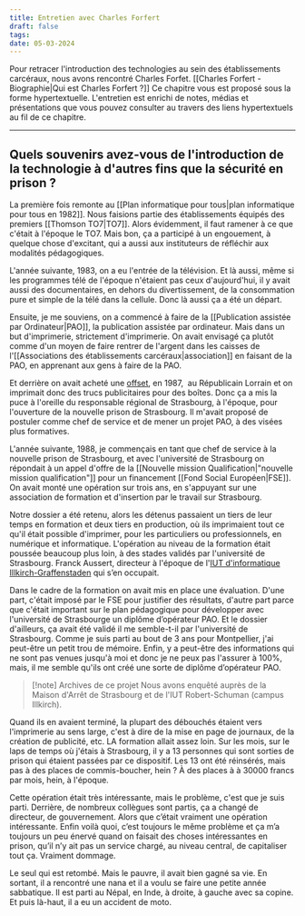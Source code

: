 ```yaml
---
title: Entretien avec Charles Forfert
draft: false
tags: 
date: 05-03-2024
---
```

 Pour retracer l'introduction des technologies au sein des établissements carcéraux, nous avons rencontré Charles Forfet. [[Charles Forfert - Biographie|Qui est Charles Forfert ?]] 
Ce chapitre vous est proposé sous la forme hypertextuelle. L'entretien est enrichi de notes, médias et présentations que vous pouvez consulter au travers des liens hypertextuels au fil de ce chapitre.
***
## Quels souvenirs avez-vous de l'introduction de la technologie à d'autres fins que la sécurité en prison ?

La première fois remonte au [[Plan informatique pour tous|plan informatique pour tous en 1982]]. Nous faisions partie des établissements équipés des premiers [[Thomson TO7|TO7]]. Alors évidemment, il faut ramener à ce que c'était à l'époque le TO7. Mais bon, ça a participé à un engouement, à quelque chose d'excitant, qui a aussi aux instituteurs de réfléchir aux modalités pédagogiques. 

L'année suivante, 1983, on a eu l'entrée de la télévision. Et là aussi, même si les programmes télé de l'époque n'étaient pas ceux d'aujourd'hui, il y avait aussi des documentaires, en dehors du divertissement, de la consommation pure et simple de la télé dans la cellule. Donc là aussi ça a été un départ.

Ensuite, je me souviens, on a commencé à faire de la [[Publication assistée par Ordinateur|PAO]], la publication assistée par ordinateur. Mais dans un but d'imprimerie, strictement d'imprimerie. On avait envisagé ça plutôt comme d'un moyen de faire rentrer de l'argent dans les caisses de l'[[Associations des établissements carcéraux|association]] en faisant de la PAO, en apprenant aux gens à faire de la PAO.  

Et derrière on avait acheté une [offset](https://fr.wikipedia.org/wiki/Offset_(imprimerie)), en 1987,  au Républicain Lorrain et on imprimait donc des trucs publicitaires pour des boîtes. Donc ça a mis la puce à l'oreille du responsable régional de Strasbourg, à l'époque, pour l'ouverture de la nouvelle prison de Strasbourg. Il m'avait proposé de postuler comme chef de service et de mener un projet PAO, à des visées plus formatives.

L'année suivante, 1988, je commençais en tant que chef de service à la nouvelle prison de Strasbourg, et avec l'université de Strasbourg on répondait à un appel d'offre de la [[Nouvelle mission Qualification|"nouvelle mission qualification"]] pour un financement [[Fond Social Européen|FSE]]. On avait monté une opération sur trois ans, en s'appuyant sur une association de formation et d'insertion par le travail sur Strasbourg.

Notre dossier a été retenu, alors les détenus passaient un tiers de leur temps en formation et deux tiers en production, où ils imprimaient tout ce qu'il était possible d'imprimer, pour les particuliers ou professionnels, en numérique et informatique. L'opération au niveau de la formation était poussée beaucoup plus loin, à des stades validés par l'université de Strasbourg. Franck Aussert, directeur à l'époque de l'<a class="hover_frame" href="https://www.unistra.fr/iut-rs/">IUT d'informatique Illkirch-Graffenstaden</a> qui s’en occupait.

Dans le cadre de la formation on avait mis en place une évaluation. D'une part, c'était imposé par le FSE pour justifier des résultats, d'autre part parce que c'était important sur le plan pédagogique pour développer avec l'université de Strasbourge un diplôme d’opérateur PAO. Et le dossier d'ailleurs, ça avait été validé il me semble-t-il par l'université de Strasbourg. Comme je suis parti au bout de 3 ans pour Montpellier, j'ai peut-être un petit trou de mémoire. Enfin, y a peut-être des informations qui ne sont pas venues jusqu'à moi et donc je ne peux pas l'assurer à 100%, mais, il me semble qu'ils ont créé une sorte de diplôme d’opérateur PAO.

> [!note] Archives de ce projet
> Nous avons enquêté auprès de la Maison d'Arrêt de Strasbourg et de l'IUT Robert-Schuman (campus Illkirch).

Quand ils en avaient terminé, la plupart des débouchés étaient vers l'imprimerie au sens large, c'est à dire de la mise en page de journaux, de la création de publicité, etc. LA formation allait assez loin. Sur les mois, sur le laps de temps où j'étais à Strasbourg, il y a 13 personnes qui sont sorties de prison qui étaient passées par ce dispositif. Les 13 ont été réinsérés, mais pas à des places de commis-boucher, hein ? À des places à à 30000 francs par mois, hein, à l'époque.

Cette opération était très intéressante, mais le problème, c'est que je suis parti. Derrière, de nombreux collègues sont partis, ça a changé de directeur, de gouvernement. Alors que c’était vraiment une opération intéressante. Enfin voilà quoi, c’est toujours le même problème et ça m’a toujours un peu énervé quand on faisait des choses intéressantes en prison, qu’il n’y ait pas un service chargé, au niveau central, de capitaliser tout ça. Vraiment dommage.  

Le seul qui est retombé. Mais le pauvre, il avait bien gagné sa vie. En sortant, il a rencontré une nana et il a voulu se faire une petite année sabbatique. Il est parti au Népal, en Inde, à droite, à gauche avec sa copine. Et puis là-haut, il a eu un accident de moto.